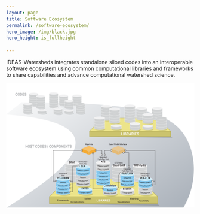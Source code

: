 ```yaml
---
layout: page
title: Software Ecosystem
permalink: /software-ecosystem/
hero_image: /img/black.jpg
hero_height: is_fullheight

---
```


IDEAS-Watersheds integrates standalone siloed codes into an interoperable software ecosystem using common computational libraries and frameworks to share capabilities and advance computational watershed science.

<p align="center">
  <img width="800" src="/img/EED0248_Ecosystem04_Integrated.png">
</p>



